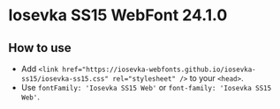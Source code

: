 # Iosevka SS15 WebFont 24.1.0

## How to use

- Add `<link href="https://iosevka-webfonts.github.io/iosevka-ss15/iosevka-ss15.css" rel="stylesheet" />` to your `<head>`.
- Use `fontFamily: 'Iosevka SS15 Web'` or `font-family: 'Iosevka SS15 Web'`.
